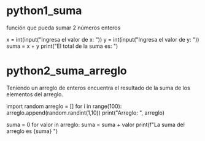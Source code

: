 # python1_suma
 función que pueda sumar 2 números enteros

 x = int(input("Ingresa el valor de x: "))
 y = int(input("Ingresa el valor de y: "))
 suma = x + y
print("El total de la suma es: ")

# python2_suma_arreglo
Teniendo un arreglo de enteros encuentra el resultado de la suma de los elementos del arreglo.


import random
arreglo = []
for i in range(100):
  arreglo.append(random.randint(1,10))
print("Arreglo: ", arreglo)

suma = 0
for valor in arreglo:
      suma = suma + valor
print(f"La suma del arreglo es {suma} ")
